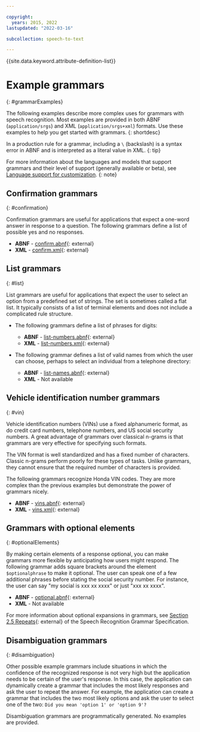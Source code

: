 ```yaml
---

copyright:
  years: 2015, 2022
lastupdated: "2022-03-16"

subcollection: speech-to-text

---
```


{{site.data.keyword.attribute-definition-list}}

# Example grammars
{: #grammarExamples}

The following examples describe more complex uses for grammars with speech recognition. Most examples are provided in both ABNF (`application/srgs`) and XML (`application/srgs+xml`) formats. Use these examples to help you get started with grammars.
{: shortdesc}

In a production rule for a grammar, including a `\` (backslash) is a syntax error in ABNF and is interpreted as a literal value in XML.
{: tip}

For more information about the languages and models that support grammars and their level of support (generally available or beta), see [Language support for customization](/docs/speech-to-text?topic=speech-to-text-custom-support).
{: note}

## Confirmation grammars
{: #confirmation}

Confirmation grammars are useful for applications that expect a one-word answer in response to a question. The following grammars define a list of possible yes and no responses.

-   **ABNF** - [confirm.abnf](https://watson-developer-cloud.github.io/doc-tutorial-downloads/speech-to-text/grammars/confirm.abnf){: external}
-   **XML** - [confirm.xml](https://watson-developer-cloud.github.io/doc-tutorial-downloads/speech-to-text/grammars/confirm.xml){: external}

## List grammars
{: #list}

List grammars are useful for applications that expect the user to select an option from a predefined set of strings. The set is sometimes called a flat list. It typically consists of a list of terminal elements and does not include a complicated rule structure.

-   The following grammars define a list of phrases for digits:
    -   **ABNF** - [list-numbers.abnf](https://watson-developer-cloud.github.io/doc-tutorial-downloads/speech-to-text/grammars/list-numbers.abnf){: external}
    -   **XML** - [list-numbers.xml](https://watson-developer-cloud.github.io/doc-tutorial-downloads/speech-to-text/grammars/list-numbers.xml){: external}

-   The following grammar defines a list of valid names from which the user can choose, perhaps to select an individual from a telephone directory:
    -   **ABNF** - [list-names.abnf](https://watson-developer-cloud.github.io/doc-tutorial-downloads/speech-to-text/grammars/list-names.abnf){: external}
    -   **XML** - Not available

## Vehicle identification number grammars
{: #vin}

Vehicle identification numbers (VINs) use a fixed alphanumeric format, as do credit card numbers, telephone numbers, and US social security numbers. A great advantage of grammars over classical n-grams is that grammars are very effective for specifying such formats.

The VIN format is well standardized and has a fixed number of characters. Classic n-grams perform poorly for these types of tasks. Unlike grammars, they cannot ensure that the required number of characters is provided.

The following grammars recognize Honda VIN codes. They are more complex than the previous examples but demonstrate the power of grammars nicely.

-   **ABNF** - [vins.abnf](https://watson-developer-cloud.github.io/doc-tutorial-downloads/speech-to-text/grammars/vins.abnf){: external}
-   **XML** - [vins.xml](https://watson-developer-cloud.github.io/doc-tutorial-downloads/speech-to-text/grammars/vins.xml){: external}

## Grammars with optional elements
{: #optionalElements}

By making certain elements of a response optional, you can make grammars more flexible by anticipating how users might respond. The following grammar adds square brackets around the element `$optionalphrase` to make it optional. The user can speak one of a few additional phrases before stating the social security number. For instance, the user can say "my social is xxx xx xxxx" or just "xxx xx xxxx".

-   **ABNF** - [optional.abnf](https://watson-developer-cloud.github.io/doc-tutorial-downloads/speech-to-text/grammars/optional.abnf){: external}
-   **XML** - Not available

For more information about optional expansions in grammars, see [Section 2.5 Repeats](https://www.w3.org/TR/speech-grammar/#S2.5){: external} of the Speech Recognition Grammar Specification.

## Disambiguation grammars
{: #disambiguation}

Other possible example grammars include situations in which the confidence of the recognized response is not very high but the application needs to be certain of the user's response. In this case, the application can dynamically create a grammar that includes the most likely responses and ask the user to repeat the answer. For example, the application can create a grammar that includes the two most likely options and ask the user to select one of the two: `Did you mean 'option 1' or 'option 9'?`

Disambiguation grammars are programmatically generated. No examples are provided.

